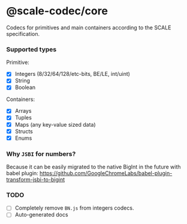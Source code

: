 # @scale-codec/core

Codecs for primitives and main containers according to the SCALE specification.

### Supported types

Primitive:

-   [x] Integers (8/32/64/128/etc-bits, BE/LE, int/uint)
-   [x] String
-   [x] Boolean

Containers:

-   [x] Arrays
-   [x] Tuples
-   [x] Maps (any key-value sized data)
-   [x] Structs
-   [x] Enums

### Why `JSBI` for numbers?

Because it can be easily migrated to the native BigInt in the future with babel plugin: https://github.com/GoogleChromeLabs/babel-plugin-transform-jsbi-to-bigint

### TODO

-   [ ] Completely remove `BN.js` from integers codecs.
-   [ ] Auto-generated docs
